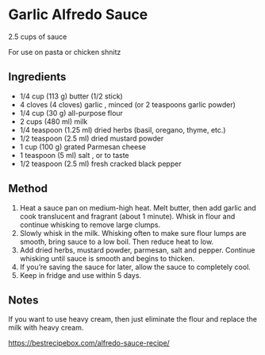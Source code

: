 # Garlic Alfredo Sauce

2.5 cups of sauce

For use on pasta or chicken shnitz

## Ingredients

* 1/4 cup (113 g) butter (1/2 stick)
* 4 cloves (4 cloves) garlic , minced (or 2 teaspoons garlic powder)
* 1/4 cup (30 g) all-purpose flour
* 2 cups (480 ml) milk
* 1/4 teaspoon (1.25 ml) dried herbs (basil, oregano, thyme, etc.)
* 1/2 teaspoon (2.5 ml) dried mustard powder
* 1 cup (100 g) grated Parmesan cheese
* 1 teaspoon (5 ml) salt , or to taste
* 1/2 teaspoon (2.5 ml) fresh cracked black pepper

## Method

1. Heat a sauce pan on medium-high heat. Melt butter, then add garlic and cook translucent and fragrant (about 1 minute). Whisk in flour and continue whisking to remove large clumps.
2. Slowly whisk in the milk. Whisking often to make sure flour lumps are smooth, bring sauce to a low boil. Then reduce heat to low.
3. Add dried herbs, mustard powder, parmesan, salt and pepper. Continue whisking until sauce is smooth and begins to thicken.
4. If you’re saving the sauce for later, allow the sauce to completely cool.
5. Keep in fridge and use within 5 days.

## Notes

If you want to use heavy cream, then just eliminate the flour and replace the milk with heavy cream. 

https://bestrecipebox.com/alfredo-sauce-recipe/